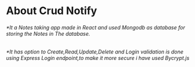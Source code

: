 # About Crud Notify
###### *It a Notes taking app made in React and used Mongodb as database for storing the Notes in The database.
###### *It has option to Create,Read,Update,Delete and Login validation is done using Express Login endpoint,to make it more secure i have used Bycrypt.js